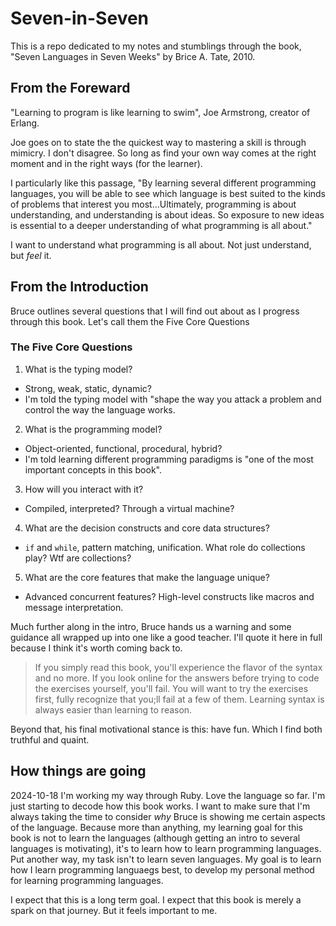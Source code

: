 # Seven-in-Seven

This is a repo dedicated to my notes and stumblings through the book, "Seven Languages in Seven Weeks" by Brice A. Tate, 2010.

## From the Foreward

"Learning to program is like learning to swim", Joe Armstrong, creator of Erlang.

Joe goes on to state the the quickest way to mastering a skill is through mimicry. I don't disagree. So long as find your own way comes at the right moment and in the right ways (for the learner).

I particularly like this passage, "By learning several different programming languages, you will be able to see which language is best suited to the kinds of problems that interest you most...Ultimately, programming is about understanding, and understanding is about ideas. So exposure to new ideas is essential to a deeper understanding of what programming is all about."

I want to understand what programming is all about. Not just understand, but _feel_ it.

## From the Introduction

Bruce outlines several questions that I will find out about as I progress through this book. Let's call them the Five Core Questions

### The Five Core Questions

1. What is the typing model?

- Strong, weak, static, dynamic?
- I'm told the typing model with "shape the way you attack a problem and control the way the language works.

2. What is the programming model?

- Object-oriented, functional, procedural, hybrid?
- I'm told learning different programming paradigms is "one of the most important concepts in this book".

3. How will you interact with it?

- Compiled, interpreted? Through a virtual machine?

4. What are the decision constructs and core data structures?

- `if` and `while`, pattern matching, unification. What role do collections play? Wtf are collections?

5. What are the core features that make the language unique?

- Advanced concurrent features? High-level constructs like macros and message interpretation.

Much further along in the intro, Bruce hands us a warning and some guidance all wrapped up into one like a good teacher. I'll quote it here in full because I think it's worth coming back to.

> If you simply read this book, you'll experience the flavor of the syntax and no more. If you look online for the answers before trying to code the exercises yourself, you'll fail. You will want to try the exercises first, fully recognize that you;ll fail at a few of them. Learning syntax is always easier than learning to reason.

Beyond that, his final motivational stance is this: have fun. Which I find both truthful and quaint.

## How things are going

2024-10-18
I'm working my way through Ruby. Love the language so far. I'm just starting to decode how this book works. I want to make sure that I'm always taking the time to consider _why_ Bruce is showing me certain aspects of the language. Because more than anything, my learning goal for this book is not to learn the languages (although getting an intro to several languages is motivating), it's to learn how to learn programming languages. Put another way, my task isn't to learn seven languages. My goal is to learn how I learn programming languaegs best, to develop my personal method for learning programming languages.

I expect that this is a long term goal. I expect that this book is merely a spark on that journey. But it feels important to me.
